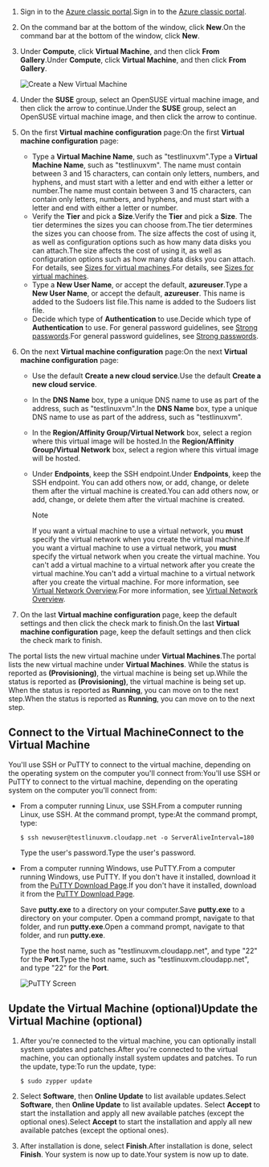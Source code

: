 1. <span data-ttu-id="f82b7-101">Sign in to the [Azure classic portal](http://manage.windowsazure.com).</span><span class="sxs-lookup"><span data-stu-id="f82b7-101">Sign in to the [Azure classic portal](http://manage.windowsazure.com).</span></span>  
2. <span data-ttu-id="f82b7-102">On the command bar at the bottom of the window, click **New**.</span><span class="sxs-lookup"><span data-stu-id="f82b7-102">On the command bar at the bottom of the window, click **New**.</span></span>
3. <span data-ttu-id="f82b7-103">Under **Compute**, click **Virtual Machine**, and then click **From Gallery**.</span><span class="sxs-lookup"><span data-stu-id="f82b7-103">Under **Compute**, click **Virtual Machine**, and then click **From Gallery**.</span></span>
   
    ![Create a New Virtual Machine][Image1]
4. <span data-ttu-id="f82b7-105">Under the **SUSE** group, select an OpenSUSE virtual machine image, and then click the arrow to continue.</span><span class="sxs-lookup"><span data-stu-id="f82b7-105">Under the **SUSE** group, select an OpenSUSE virtual machine image, and then click the arrow to continue.</span></span>
5. <span data-ttu-id="f82b7-106">On the first **Virtual machine configuration** page:</span><span class="sxs-lookup"><span data-stu-id="f82b7-106">On the first **Virtual machine configuration** page:</span></span>
   
   * <span data-ttu-id="f82b7-107">Type a **Virtual Machine Name**, such as "testlinuxvm".</span><span class="sxs-lookup"><span data-stu-id="f82b7-107">Type a **Virtual Machine Name**, such as "testlinuxvm".</span></span> <span data-ttu-id="f82b7-108">The name must contain between 3 and 15 characters, can contain only letters, numbers, and hyphens, and must start with a letter and end with either a letter or number.</span><span class="sxs-lookup"><span data-stu-id="f82b7-108">The name must contain between 3 and 15 characters, can contain only letters, numbers, and hyphens, and must start with a letter and end with either a letter or number.</span></span>
   * <span data-ttu-id="f82b7-109">Verify the **Tier** and pick a **Size**.</span><span class="sxs-lookup"><span data-stu-id="f82b7-109">Verify the **Tier** and pick a **Size**.</span></span> <span data-ttu-id="f82b7-110">The tier determines the sizes you can choose from.</span><span class="sxs-lookup"><span data-stu-id="f82b7-110">The tier determines the sizes you can choose from.</span></span> <span data-ttu-id="f82b7-111">The size affects the cost of using it, as well as configuration options such as how many data disks you can attach.</span><span class="sxs-lookup"><span data-stu-id="f82b7-111">The size affects the cost of using it, as well as configuration options such as how many data disks you can attach.</span></span> <span data-ttu-id="f82b7-112">For details, see [Sizes for virtual machines](../articles/virtual-machines/linux/sizes.md?toc=%2fazure%2fvirtual-machines%2flinux%2ftoc.json).</span><span class="sxs-lookup"><span data-stu-id="f82b7-112">For details, see [Sizes for virtual machines](../articles/virtual-machines/linux/sizes.md?toc=%2fazure%2fvirtual-machines%2flinux%2ftoc.json).</span></span>
   * <span data-ttu-id="f82b7-113">Type a **New User Name**, or accept the default, **azureuser**.</span><span class="sxs-lookup"><span data-stu-id="f82b7-113">Type a **New User Name**, or accept the default, **azureuser**.</span></span> <span data-ttu-id="f82b7-114">This name is added to the Sudoers list file.</span><span class="sxs-lookup"><span data-stu-id="f82b7-114">This name is added to the Sudoers list file.</span></span>
   * <span data-ttu-id="f82b7-115">Decide which type of **Authentication** to use.</span><span class="sxs-lookup"><span data-stu-id="f82b7-115">Decide which type of **Authentication** to use.</span></span> <span data-ttu-id="f82b7-116">For general password guidelines, see [Strong passwords](http://msdn.microsoft.com/library/ms161962.aspx).</span><span class="sxs-lookup"><span data-stu-id="f82b7-116">For general password guidelines, see [Strong passwords](http://msdn.microsoft.com/library/ms161962.aspx).</span></span>
6. <span data-ttu-id="f82b7-117">On the next **Virtual machine configuration** page:</span><span class="sxs-lookup"><span data-stu-id="f82b7-117">On the next **Virtual machine configuration** page:</span></span>
   
   * <span data-ttu-id="f82b7-118">Use the default **Create a new cloud service**.</span><span class="sxs-lookup"><span data-stu-id="f82b7-118">Use the default **Create a new cloud service**.</span></span>
   * <span data-ttu-id="f82b7-119">In the **DNS Name** box, type a unique DNS name to use as part of the address, such as "testlinuxvm".</span><span class="sxs-lookup"><span data-stu-id="f82b7-119">In the **DNS Name** box, type a unique DNS name to use as part of the address, such as "testlinuxvm".</span></span>
   * <span data-ttu-id="f82b7-120">In the **Region/Affinity Group/Virtual Network** box, select a region where this virtual image will be hosted.</span><span class="sxs-lookup"><span data-stu-id="f82b7-120">In the **Region/Affinity Group/Virtual Network** box, select a region where this virtual image will be hosted.</span></span>
   * <span data-ttu-id="f82b7-121">Under **Endpoints**, keep the SSH endpoint.</span><span class="sxs-lookup"><span data-stu-id="f82b7-121">Under **Endpoints**, keep the SSH endpoint.</span></span> <span data-ttu-id="f82b7-122">You can add others now, or add, change, or delete them after the virtual machine is created.</span><span class="sxs-lookup"><span data-stu-id="f82b7-122">You can add others now, or add, change, or delete them after the virtual machine is created.</span></span>
     
     > [!NOTE]
     > <span data-ttu-id="f82b7-123">If you want a virtual machine to use a virtual network, you **must** specify the virtual network when you create the virtual machine.</span><span class="sxs-lookup"><span data-stu-id="f82b7-123">If you want a virtual machine to use a virtual network, you **must** specify the virtual network when you create the virtual machine.</span></span> <span data-ttu-id="f82b7-124">You can't add a virtual machine to a virtual network after you create the virtual machine.</span><span class="sxs-lookup"><span data-stu-id="f82b7-124">You can't add a virtual machine to a virtual network after you create the virtual machine.</span></span> <span data-ttu-id="f82b7-125">For more information, see [Virtual Network Overview](../articles/virtual-network/virtual-networks-overview.md).</span><span class="sxs-lookup"><span data-stu-id="f82b7-125">For more information, see [Virtual Network Overview](../articles/virtual-network/virtual-networks-overview.md).</span></span>
     > 
     > 
7. <span data-ttu-id="f82b7-126">On the last **Virtual machine configuration** page, keep the default settings and then click the check mark to finish.</span><span class="sxs-lookup"><span data-stu-id="f82b7-126">On the last **Virtual machine configuration** page, keep the default settings and then click the check mark to finish.</span></span>

<span data-ttu-id="f82b7-127">The portal lists the new virtual machine under **Virtual Machines**.</span><span class="sxs-lookup"><span data-stu-id="f82b7-127">The portal lists the new virtual machine under **Virtual Machines**.</span></span> <span data-ttu-id="f82b7-128">While the status is reported as **(Provisioning)**, the virtual machine is being set up.</span><span class="sxs-lookup"><span data-stu-id="f82b7-128">While the status is reported as **(Provisioning)**, the virtual machine is being set up.</span></span> <span data-ttu-id="f82b7-129">When the status is reported as **Running**, you can move on to the next step.</span><span class="sxs-lookup"><span data-stu-id="f82b7-129">When the status is reported as **Running**, you can move on to the next step.</span></span>

## <a name="connect-to-the-virtual-machine"></a><span data-ttu-id="f82b7-130">Connect to the Virtual Machine</span><span class="sxs-lookup"><span data-stu-id="f82b7-130">Connect to the Virtual Machine</span></span>
<span data-ttu-id="f82b7-131">You'll use SSH or PuTTY to connect to the virtual machine, depending on the operating system on the computer you'll connect from:</span><span class="sxs-lookup"><span data-stu-id="f82b7-131">You'll use SSH or PuTTY to connect to the virtual machine, depending on the operating system on the computer you'll connect from:</span></span>

* <span data-ttu-id="f82b7-132">From a computer running Linux, use SSH.</span><span class="sxs-lookup"><span data-stu-id="f82b7-132">From a computer running Linux, use SSH.</span></span> <span data-ttu-id="f82b7-133">At the command prompt, type:</span><span class="sxs-lookup"><span data-stu-id="f82b7-133">At the command prompt, type:</span></span>
  
    `$ ssh newuser@testlinuxvm.cloudapp.net -o ServerAliveInterval=180`
  
    <span data-ttu-id="f82b7-134">Type the user's password.</span><span class="sxs-lookup"><span data-stu-id="f82b7-134">Type the user's password.</span></span>
* <span data-ttu-id="f82b7-135">From a computer running Windows, use PuTTY.</span><span class="sxs-lookup"><span data-stu-id="f82b7-135">From a computer running Windows, use PuTTY.</span></span> <span data-ttu-id="f82b7-136">If you don't have it installed, download it from the [PuTTY Download Page][PuTTYDownload].</span><span class="sxs-lookup"><span data-stu-id="f82b7-136">If you don't have it installed, download it from the [PuTTY Download Page][PuTTYDownload].</span></span>
  
    <span data-ttu-id="f82b7-137">Save **putty.exe** to a directory on your computer.</span><span class="sxs-lookup"><span data-stu-id="f82b7-137">Save **putty.exe** to a directory on your computer.</span></span> <span data-ttu-id="f82b7-138">Open a command prompt, navigate to that folder, and run **putty.exe**.</span><span class="sxs-lookup"><span data-stu-id="f82b7-138">Open a command prompt, navigate to that folder, and run **putty.exe**.</span></span>
  
    <span data-ttu-id="f82b7-139">Type the host name, such as "testlinuxvm.cloudapp.net", and type "22" for the **Port**.</span><span class="sxs-lookup"><span data-stu-id="f82b7-139">Type the host name, such as "testlinuxvm.cloudapp.net", and type "22" for the **Port**.</span></span>
  
    ![PuTTY Screen][Image6]  

## <a name="update-the-virtual-machine-optional"></a><span data-ttu-id="f82b7-141">Update the Virtual Machine (optional)</span><span class="sxs-lookup"><span data-stu-id="f82b7-141">Update the Virtual Machine (optional)</span></span>
1. <span data-ttu-id="f82b7-142">After you're connected to the virtual machine, you can optionally install system updates and patches.</span><span class="sxs-lookup"><span data-stu-id="f82b7-142">After you're connected to the virtual machine, you can optionally install system updates and patches.</span></span> <span data-ttu-id="f82b7-143">To run the update, type:</span><span class="sxs-lookup"><span data-stu-id="f82b7-143">To run the update, type:</span></span>
   
    `$ sudo zypper update`
2. <span data-ttu-id="f82b7-144">Select **Software**, then **Online Update** to list available updates.</span><span class="sxs-lookup"><span data-stu-id="f82b7-144">Select **Software**, then **Online Update** to list available updates.</span></span> <span data-ttu-id="f82b7-145">Select **Accept** to start the installation and apply all new available patches (except the optional ones).</span><span class="sxs-lookup"><span data-stu-id="f82b7-145">Select **Accept** to start the installation and apply all new available patches (except the optional ones).</span></span>
3. <span data-ttu-id="f82b7-146">After installation is done, select **Finish**.</span><span class="sxs-lookup"><span data-stu-id="f82b7-146">After installation is done, select **Finish**.</span></span>  <span data-ttu-id="f82b7-147">Your system is now up to date.</span><span class="sxs-lookup"><span data-stu-id="f82b7-147">Your system is now up to date.</span></span>

[PuTTYDownload]: http://www.puttyssh.org/download.html

[Image1]: https://docstestmedia1.blob.core.windows.net/azure-media/includes/media/create-and-configure-opensuse-vm-in-portal/CreateVM.png

[Image6]: https://docstestmedia1.blob.core.windows.net/azure-media/includes/media/create-and-configure-opensuse-vm-in-portal/putty.png


